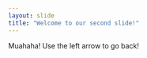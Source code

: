 ```yaml
---
layout: slide
title: "Welcome to our second slide!"
---
```

Muahaha!
Use the left arrow to go back!
